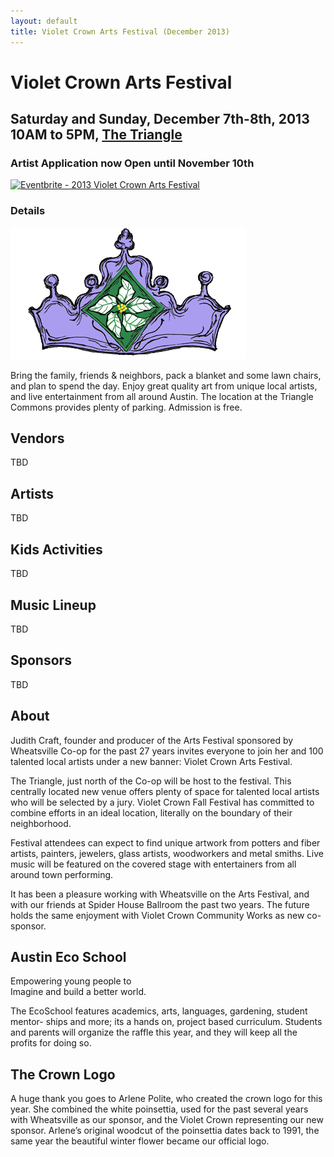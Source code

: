 ```yaml
---
layout: default
title: Violet Crown Arts Festival (December 2013)
---
```

# Violet Crown Arts Festival

## Saturday and Sunday, December 7th-8th, 2013 <br> 10AM to 5PM, [The Triangle](https://plus.google.com/108698261328485139812/about?gl=us&hl=en)

### Artist Application now Open until November 10th

<a href="http://www.eventbrite.com/event/7875984281?ref=ebtn" target="_blank"><img src="http://www.eventbrite.com/custombutton?eid=7875984281" alt="Eventbrite - 2013 Violet Crown Arts Festival" /></a>

### Details

![](img/vcarts_crown.png)

Bring the family, friends & neighbors, pack a blanket and some lawn chairs,
and plan to spend the day. Enjoy great quality art from unique local artists,
and live entertainment from all around Austin. The location at the Triangle
Commons provides plenty of parking. Admission is free.

## Vendors

TBD

## Artists

TBD

## Kids Activities

TBD

## Music Lineup

TBD

## Sponsors

TBD

## About

Judith Craft, founder and producer of the Arts Festival sponsored by
Wheatsville Co-op for the past 27 years invites everyone to join her and 100
talented local artists under a new banner: Violet Crown Arts Festival.

The Triangle, just north of the Co-op will be host to the festival. This
centrally located new venue offers plenty of space for talented local artists
who will be selected by a jury. Violet Crown Fall Festival has committed to
combine efforts in an ideal location, literally on the boundary of their
neighborhood.

Festival attendees can expect to find unique artwork from potters and fiber
artists, painters, jewelers, glass artists, woodworkers and metal smiths. Live
music will be featured on the covered stage with entertainers from all around
town performing.

It has been a pleasure working with Wheatsville on the Arts Festival, and with
our friends at Spider House Ballroom the past two years. The future holds the
same enjoyment with Violet Crown Community Works as new co-sponsor.

## Austin Eco School

<div class="well">
Empowering young people to<br>
Imagine and build a better world.
</div>

The EcoSchool features academics, arts, languages, gardening, student mentor-
ships and more; its a hands on, project based curriculum. Students and parents
will organize the raffle this year, and they will keep all the profits for
doing so.

## The Crown Logo

A huge thank you goes to Arlene Polite, who created the crown logo for this
year. She combined the white poinsettia, used for the past several years with
Wheatsville as our sponsor, and the Violet Crown representing our new sponsor.
Arlene’s original woodcut of the poinsettia dates back to 1991, the same year
the beautiful winter flower became our official logo.
